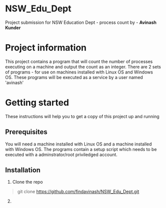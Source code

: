 # NSW_Edu_Dept
Project submission for NSW Education Dept - process count by - **Avinash Kunder**

# Project information
This project contains a program that will count the number of processes executing on a machine and output the count as an integer.
There are 2 sets of programs - for use on machines installed with Linux OS and Windows OS.
These programs will be executed as a service by a user named 'avinash'

# Getting started
These instructions will help you to get a copy of this project up and running

## Prerequisites
You will need a machine installed with Linux OS and a machine installed with Windows OS.
The programs contain a setup script which needs to be executed with a adminstrator/root priviledged account.

## Installation
1. Clone the repo
> git clone https://github.com/findavinash/NSW_Edu_Dept.git

2. 
